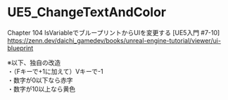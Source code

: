 # UE5_ChangeTextAndColor
Chapter 104 IsVariableでブループリントからUIを変更する [UE5入門 #7-10]  
https://zenn.dev/daichi_gamedev/books/unreal-engine-tutorial/viewer/ui-blueprint

※以下、独自の改造  
・（Fキーで+1に加えて）Vキーで-1  
・数字が0以下なら赤字  
・数字が10以上なら黄色
